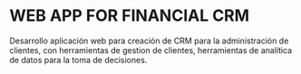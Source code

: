 # <H1 background="red"><B>WEB APP FOR FINANCIAL CRM</B></H1>
Desarrollo aplicación web para creación de CRM para la administración de clientes, con herramientas de gestion de clientes, herramientas de analítica de datos para
la toma de decisiones.
